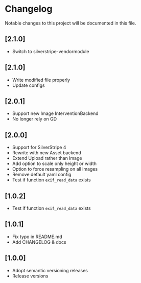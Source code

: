 # Changelog

Notable changes to this project will be documented in this file.

## [2.1.0]

- Switch to silverstripe-vendormodule


## [2.1.0]

- Write modified file properly
- Update configs


## [2.0.1]

- Support new Image InterventionBackend
- No longer rely on GD


## [2.0.0]

- Support for SilverStripe 4
- Rewrite with new Asset backend
- Extend Upload rather than Image
- Add option to scale only height or width
- Option to force resampling on all images
- Remove default yaml config
- Test if function `exif_read_data` exists


## [1.0.2]

- Test if function `exif_read_data` exists


## [1.0.1]

- Fix typo in README.md
- Add CHANGELOG & docs


## [1.0.0]

- Adopt semantic versioning releases
- Release versions
